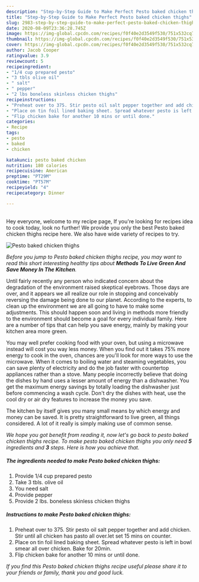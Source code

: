 ```yaml
---
description: "Step-by-Step Guide to Make Perfect Pesto baked chicken thighs"
title: "Step-by-Step Guide to Make Perfect Pesto baked chicken thighs"
slug: 2983-step-by-step-guide-to-make-perfect-pesto-baked-chicken-thighs
date: 2020-08-09T23:36:28.745Z
image: https://img-global.cpcdn.com/recipes/f0f40e2d3549f530/751x532cq70/pesto-baked-chicken-thighs-recipe-main-photo.jpg
thumbnail: https://img-global.cpcdn.com/recipes/f0f40e2d3549f530/751x532cq70/pesto-baked-chicken-thighs-recipe-main-photo.jpg
cover: https://img-global.cpcdn.com/recipes/f0f40e2d3549f530/751x532cq70/pesto-baked-chicken-thighs-recipe-main-photo.jpg
author: Jacob Cooper
ratingvalue: 3.9
reviewcount: 5
recipeingredient:
- "1/4 cup prepared pesto"
- "3 tbls olive oil"
- " salt"
- " pepper"
- "2 lbs boneless skinless chicken thighs"
recipeinstructions:
- "Preheat over to 375. Stir pesto oil salt pepper together and add chicken. Stir until all chicken has pasto all over.let set 15 mins on counter."
- "Place on tin foil lined baking sheet. Spread whatever pesto is left in bowl smear all over chicken. Bake for 20min."
- "Flip chicken bake for another 10 mins or until done."
categories:
- Recipe
tags:
- pesto
- baked
- chicken

katakunci: pesto baked chicken 
nutrition: 180 calories
recipecuisine: American
preptime: "PT29M"
cooktime: "PT57M"
recipeyield: "4"
recipecategory: Dinner

---
```

<br>
Hey everyone, welcome to my recipe page, If you're looking for recipes idea to cook today, look no further! We provide you only the best Pesto baked chicken thighs recipe here. We also have wide variety of recipes to try.
<br>


![Pesto baked chicken thighs](https://img-global.cpcdn.com/recipes/f0f40e2d3549f530/751x532cq70/pesto-baked-chicken-thighs-recipe-main-photo.jpg)

<i>Before you jump to Pesto baked chicken thighs recipe, you may want to read this short interesting healthy tips about 
<strong>Methods To Live Green And Save Money In The Kitchen</strong>.</i>
</br>

Until fairly recently any person who indicated concern about the degradation of the environment raised skeptical eyebrows. Those days are over, and it appears we all realize our role in stopping and conceivably reversing the damage being done to our planet. According to the experts, to clean up the environment we are all going to have to make some adjustments. This should happen soon and living in methods more friendly to the environment should become a goal for every individual family. Here are a number of tips that can help you save energy, mainly by making your kitchen area more green.

You may well prefer cooking food with your oven, but using a microwave instead will cost you way less money. When you find out it takes 75% more energy to cook in the oven, chances are you'll look for more ways to use the microwave. When it comes to boiling water and steaming vegetables, you can save plenty of electricity and do the job faster with countertop appliances rather than a stove. Many people incorrectly believe that doing the dishes by hand uses a lesser amount of energy than a dishwasher. You get the maximum energy savings by totally loading the dishwasher just before commencing a wash cycle. Don't dry the dishes with heat, use the cool dry or air dry features to increase the money you save.

The kitchen by itself gives you many small means by which energy and money can be saved. It is pretty straightforward to live green, all things considered. A lot of it really is simply making use of common sense.


<i>We hope you got benefit from reading it, now let's go back to pesto baked chicken thighs recipe. To make pesto baked chicken thighs you only need <strong>5</strong> ingredients and <strong>3</strong> steps. Here is how you achieve that.
</i>

##### The ingredients needed to make Pesto baked chicken thighs:

1. Provide 1/4 cup prepared pesto
1. Take 3 tbls. olive oil
1. You need  salt
1. Provide  pepper
1. Provide 2 lbs. boneless skinless chicken thighs


##### Instructions to make Pesto baked chicken thighs:

1. Preheat over to 375. Stir pesto oil salt pepper together and add chicken. Stir until all chicken has pasto all over.let set 15 mins on counter.
1. Place on tin foil lined baking sheet. Spread whatever pesto is left in bowl smear all over chicken. Bake for 20min.
1. Flip chicken bake for another 10 mins or until done.


<i>If you find this Pesto baked chicken thighs recipe useful please share it to your friends or family, thank you and good luck.</i>
